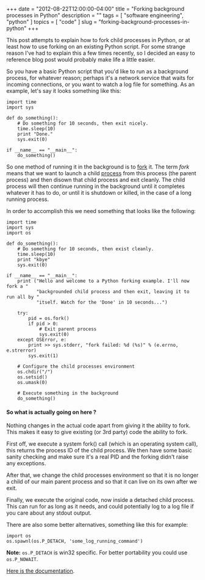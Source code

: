 +++
date        = "2012-08-22T12:00:00-04:00"
title       = "Forking background processes in Python"
description = ""
tags        = [ "software engineering", "python" ]
topics      = [ "code" ]
slug        = "forking-background-processes-in-python"
+++

This post attempts to explain how to fork child processes in Python, or at least how to use forking on an existing Python script. For some strange reason I've had to explain this a few times recently, so I decided an easy to reference blog post would probably make life a little easier.

<!--more-->

So you have a basic Python script that you'd like to run as a background process, for whatever reason; perhaps it's a network service that waits for incoming connections, or you want to watch a log file for something. As an example, let's say it looks something like this:

```
import time
import sys

def do_something():
    # Do something for 10 seconds, then exit nicely.
    time.sleep(10)
    print "Done."
    sys.exit(0)

if __name__ == "__main__":
    do_something()
```

So one method of running it in the background is to [fork](http://en.wikipedia.org/wiki/Fork_(operating_system)) it. The term *fork* means that we want to launch a child [process](http://en.wikipedia.org/wiki/Process_(computing)) from this process (the parent process) and then disown that child process and exit cleanly. The child process will then continue running in the background until it completes whatever it has to do, or until it is shutdown or killed, in the case of a long
running process.

In order to accomplish this we need something that looks like the following:

```
import time
import sys
import os

def do_something():
    # Do something for 10 seconds, then exist cleanly.
    time.sleep(10)
    print "kbye"
    sys.exit(0)

if __name__ == "__main__":
    print ("Hello and welcome to a Python forking example. I'll now fork a "
           "backgrounded child process and then exit, leaving it to run all by "
           "itself. Watch for the 'Done' in 10 seconds...")

    try:
        pid = os.fork()
        if pid > 0:
            # Exit parent process
            sys.exit(0)
    except OSError, e:
        print >> sys.stderr, "fork failed: %d (%s)" % (e.errno, e.strerror)
        sys.exit(1)

    # Configure the child processes environment
    os.chdir("/")
    os.setsid()
    os.umask(0)

    # Execute something in the background
    do_something()
```

#### So what is actually going on here ?

Nothing changes in the actual code apart from giving it the ability to fork. This makes it easy to give existing (or 3rd party) code the ability to fork.

First off, we execute a system fork() call (which is an operating system call), this returns the process ID of the child process. We then have some basic sanity checking and make sure it's a real PID and the forking didn't raise any exceptions.

After that, we change the child processes environment so that it is no longer a child of our main parent process and so that it can live on its own after we exit.

Finally, we execute the original code, now inside a detached child process. This can run for as long as it needs, and could potentially log to a log file if you care about any stdout output.

There are also some better alternatives, something like this for example:

```
import os
os.spawnl(os.P_DETACH, 'some_log_running_command')
```

**Note:** `os.P_DETACH` is win32 specific. For better portability you could use `os.P_NOWAIT`.

[Here is the documentation](http://docs.python.org/library/os.html#os.spawnl).

